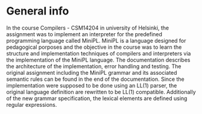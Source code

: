 # General info

In the course Compilers - CSM14204 in university of Helsinki, the assignment was to implement an interpreter for the predefined programming language called MiniPL.
MiniPL is a language designed for pedagogical porposes and the objective in the course was to learn the structure and implementation techniques of compilers and interpreters via the implementation of the MiniPL language.
The documentation describes the architecture of the implementation, error handling and testing. The original assignment including the MiniPL grammar and its associated semantic rules can be found in the end of the documentation. Since the implementation were supposed to be done using an LL(1) parser, the original language definition are rewritten to be LL(1) compatible. Additionally of the new grammar specification, the lexical elements are defined using regular expressions.